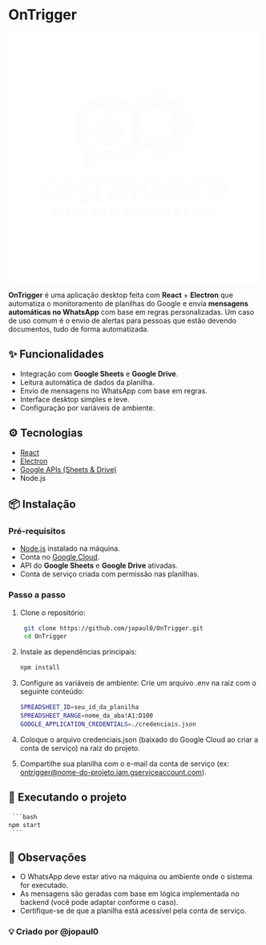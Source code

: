 # OnTrigger

  <p align='center'><img src="./assets/logo.png" alt="Logo" width="500" style="vertical-align: middle;"/></p>

**OnTrigger** é uma aplicação desktop feita com **React** + **Electron** que automatiza o monitoramento de planilhas do Google e envia **mensagens automáticas no WhatsApp** com base em regras personalizadas. Um caso de uso comum é o envio de alertas para pessoas que estão devendo documentos, tudo de forma automatizada.

## ✨ Funcionalidades

- Integração com **Google Sheets** e **Google Drive**.
- Leitura automática de dados da planilha.
- Envio de mensagens no WhatsApp com base em regras.
- Interface desktop simples e leve.
- Configuração por variáveis de ambiente.

## ⚙️ Tecnologias

- [React](https://reactjs.org/)
- [Electron](https://www.electronjs.org/)
- [Google APIs (Sheets & Drive)](https://console.cloud.google.com/)
- Node.js

## 📦 Instalação

### Pré-requisitos

- [Node.js](https://nodejs.org/) instalado na máquina.
- Conta no [Google Cloud](https://console.cloud.google.com/).
- API do **Google Sheets** e **Google Drive** ativadas.
- Conta de serviço criada com permissão nas planilhas.

### Passo a passo

1. Clone o repositório:

   ```bash
    git clone https://github.com/jopaul0/OnTrigger.git
    cd OnTrigger
   ```

2. Instale as dependências principais:

    ```bash
    npm install
    ```

3. Configure as variáveis de ambiente:
    Crie um arquivo .env na raiz com o seguinte conteúdo:
    ```bash
    SPREADSHEET_ID=seu_id_da_planilha
    SPREADSHEET_RANGE=nome_da_aba!A1:D100
    GOOGLE_APPLICATION_CREDENTIALS=./credenciais.json
    ```

4. Coloque o arquivo credenciais.json (baixado do Google Cloud ao criar a conta de serviço) na raiz do projeto.

5. Compartilhe sua planilha com o e-mail da conta de serviço (ex: ontrigger@nome-do-projeto.iam.gserviceaccount.com).

## 🚀 Executando o projeto
     ```bash
    npm start
     ```

## 📝 Observações

- O WhatsApp deve estar ativo na máquina ou ambiente onde o sistema for executado.
- As mensagens são geradas com base em lógica implementada no backend (você pode adaptar conforme o caso).
- Certifique-se de que a planilha está acessível pela conta de serviço.


### 💡 Criado por @jopaul0
